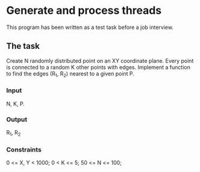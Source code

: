 Generate and process threads
============================

This program has been written as a test task before a job interview.

The task
--------

Create N randomly distributed point on an XY coordinate plane. Every point is connected to a random K other points with edges. 
Implement a function to find the edges (R<sub>1</sub>, R<sub>2</sub>) nearest to a given point P.

### Input

N, K, P.

### Output

R<sub>1</sub>, R<sub>2</sub>

### Constraints

0 <= X, Y < 1000;
0 < K <= 5;
50 <= N <= 100;